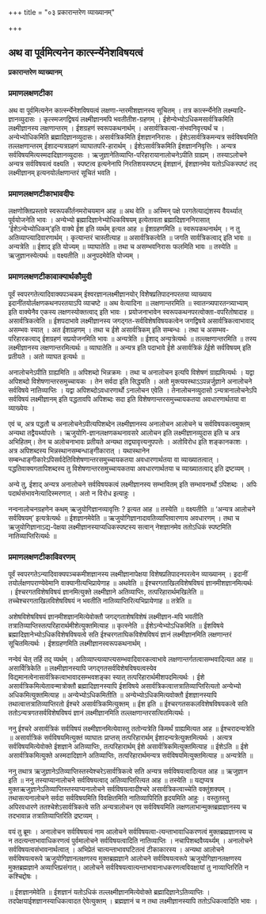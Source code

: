 +++
title = "०३ प्रकारान्तरेण व्याख्यानम्"

+++


## अथ वा पूर्वमित्यनेन कार्त्स्न्येनेशविषयत्वं

**प्रकारान्तरेण व्याख्यानम्**

### **प्रमाणलक्षणटीका**

अथ वा पूर्वमित्यनेन कार्त्स्न्येनेशविषयत्वं लक्षणा-न्तरमीशज्ञानस्य सूचितम् । तत्र कार्त्स्न्येनेति लक्ष्म्यादि-ज्ञानव्युदासः । कृत्स्मजगद्विषयं लक्ष्मीज्ञानमपि भवतीतीश-ग्रहणम् । ईशेन्येभ्योऽधिकमसार्वत्रिकमिति लक्ष्मीज्ञानस्य लक्षणान्तरम् । ईशग्रहणं स्वरूपकथनार्थम् । असार्वत्रिकत्वा-संभवनिवृत्त्यर्थं च । अन्येभ्योधिकमिति ब्रह्मादिज्ञानव्युदासः। असार्वत्रिकमिति ईशज्ञाननिरासः । ईशेऽसार्वत्रिकमन्यत्र सर्वविषयमिति तल्लक्षणान्तरम् ईशादन्यत्रग्रहणं व्याघातपरि-हारार्थम् । ईशेऽसार्वत्रिकमिति ईशज्ञाननिवृत्तिः । अन्यत्र सर्वविषयमित्यस्मदादिज्ञानव्युदासः । ऋजुज्ञानेतिव्याप्ति-परिहारायानालोचनेऽपीति ग्राह्यम् । तस्याऽलोचने अन्यत्र सर्वविषयत्वं वक्ष्यति । स्पष्टत्व इत्यनेनापि निरतिशयस्पष्टम् ईशज्ञानं, ईशज्ञानमेव यतोऽधिकस्पष्टं तद् लक्ष्मीज्ञानम् इत्यनयोर्लक्षणान्तरं सूचितं भवति ।

### **प्रमाणलक्षणटीकाभावदीपः**

लक्षणोक्तिप्रस्तावे स्वरूपकीर्तनमरोचयमान आह ॥ अथ वेति ॥ अस्मिन् पक्षे परगतेत्याद्यंशस्य वैयर्थ्यात् पूर्वयोजनेति भावः । अन्येभ्यो ब्रह्मादिज्ञानेभ्योधिकविषयम् इत्येतावता ब्रह्मादिज्ञाननिरासात् ‘ईशेऽन्येभ्योधिकम्’इति वाक्ये र्ईश इति व्यर्थम् इत्यत आह ॥ ईशग्रहणमिति ॥ स्वरूपकथनार्थम् । न तु अतिव्याप्त्यादिवारणार्थम् । कृत्यान्तरं चास्तीत्याह ॥ असार्वत्रिकत्वेति ॥ जगति सार्वत्रिकत्वाद् इति भावः ॥ अन्यत्रेति ॥ ईशाद् इति योज्यम् ॥ व्याघातेति ॥ तथा च असम्भवनिरासः फलमिति भावः ॥ तस्येति ॥ ऋजुज्ञानस्येत्यर्थः ॥ वक्ष्यतीति ॥ अनुपदमेवेति योज्यम् ।

### **प्रमाणलक्षणटीकावाक्यार्थकौमुदी**

पूर्वं स्वपरगतेत्यादिवाक्यपञ्चकम् ईश्वरज्ञानलक्ष्मीज्ञानयोर् विशेेषप्रतिपादनपरतया व्याख्याय इदानींतयोर्लक्षणकथनपरतयाऽपि व्याचष्टे ॥ अथ वेत्यादिना ॥ लक्षणान्तरमिति ॥ स्वातन्त्र्यपारतन्त्र्याभ्याम् इति वाक्येनैव एकस्य लक्षणस्योक्तत्वाद् इति भावः । प्रयोजनाभावेन स्वरूपकथनपरत्वोक्ता-वपरितोषादाह ॥ असार्वत्रिकत्वेति ॥ ईशपदाभावे लक्ष्मीज्ञानस्य जगद्गत-सर्वविशेषविषयकत्वेन जगद्विषये असार्वत्रिकत्वाभावाद् असम्भवः स्यात् । अत ईशग्रहणम् । तथा च ईशे असार्वत्रिकम् इति सम्बन्धः । तथा च असम्भव-परिहारकत्वाद् ईशग्रहणं सप्रयोजनमिति भावः ॥ अन्यत्रेति ॥ ईशाद् अन्यत्रेत्यर्थः ॥ तल्लक्षणान्तरमिति ॥ तस्य लक्ष्मीज्ञानस्य लक्षणान्तरमित्यर्थः ॥ व्याघातेति ॥ अन्यत्र इति पदाभावे र्ईशे असार्वत्रिकं र्र्र्ईशे सर्वविषयम् इति प्रतीयते । अतो व्याघत इत्यर्थः ॥

अनालोचनेऽपीति ग्राह्यमिति ॥ अपिशब्दो भिन्नक्रमः । तथा च अनालोचन इत्यपि विशेषणं ग्राह्यमित्यर्थः । यद्वा अपिशब्दो विशेषणान्तरसमुच्चायकः । तेन सर्वदा इति सिद्ध्यति । अतो मुक्त्यवस्थाऽऽपन्नर्जुज्ञाने अनालोचने सर्वविषये नातिव्याप्तिः । यद्वा अपिशब्दोऽवधारणार्थो ऽनालोचन एवेति । तेनालोचनव्युदासो ऽन्यत्रानालोचनेऽपि सर्वविषयं लक्ष्मीज्ञानम् इति पद्धतावपि अपिशब्दः सदा इति विशेषणान्तरसमुच्चायकतया अवधारणार्थतया वा व्याख्येयः ।

एवं च, अत्र पद्धतौ च अनालोचनेऽपीत्यपिशब्देन लक्ष्मीज्ञानस्य अनालोचन आलोचने च सर्वविषयकत्वमुक्तम् अन्यथा तद्वैयर्थ्यापत्तेः । ऋजुयोगि-ज्ञानलक्षणकथनावसरे आलोचन इति लक्ष्मीज्ञानव्युदास इति च अत्र अभिहितम्। तेन च अलोचनाभावः प्रतीयते अन्यथा तद्व्यावृत्त्यनुपपत्तेः । अतोविरोध इति शङ्कानकाशः । अत्र अपिशब्दस्य भिन्नस्थानसम्बन्धाङ्गीकारात् । यथास्थानेन सम्बन्धाङ्गीकारेऽपिसर्वदेतिविशेषणान्तरसमुच्चायकतया अवधारणार्थतया वा व्याख्यातत्वात् । पद्धतिवाक्यगतापिशब्दस्य तु विशेषणान्तरसमुच्चायकतया अवधारणार्थतया च व्याख्यातत्वाद् इति द्रष्टव्यम् ।

अन्ये तु, ईशाद् अन्यत्र अनालोचने सर्वविषयकत्वं लक्ष्मीज्ञानस्य सम्भावितम् इति सम्भावनार्थो ऽपिशब्दः । अपिः पदार्थसंभावनेत्यादिस्मरणात् । अतो न विरोध इत्याहुः ।

नन्वनालोचनग्रहणेन कथम् ऋजुयोगिज्ञानव्यावृत्तिः ? इत्यत आह ॥ तस्येति ॥ वक्ष्यतीति ॥ ‘अन्यत्र आलोचने सर्वविषयम्’ इत्यत्रेत्यर्थः ॥ ईशज्ञानमेवेति ॥ ऋजुयोगिज्ञानादावतिव्याप्तिवारणाय अवधारणम् । तथा च ऋजुयोगिज्ञानाऽद्य-पेक्षया लक्ष्मीज्ञानस्याप्यधिकस्पष्टस्य सत्वान् नेशज्ञानमेव ततोऽधिकं स्पष्टमिति नातिव्याप्तिरित्यर्थः ॥

### **प्रमाणलक्षणटीकाविवरणम्**

पूर्वं स्वपरगतेऽन्यादिवाक्यपञ्चकमीशज्ञानस्य लक्ष्मीज्ञानापेक्षया विशेषप्रतिपादनपरत्वेन व्याख्यानम् । इदानीं तयोर्लक्षणपराण्येवेमानि वाक्यानीत्यभिप्रायेणाह ॥ अथवेति ॥ ईश्चरगताखिलविशेषविषयं ज्ञानमीशज्ञानमित्यर्थः । ईश्चरगतविशेषविषयं ज्ञानमित्युक्ते लक्ष्मीज्ञाने अतिव्याप्तिः, तत्परिहारार्थमखिलेति ॥ तच्चेश्चरगताखिलविशेषविषयं न भवतीति नातिव्याप्तिरित्यभिप्रायेणाह ॥ तत्रेति ॥

अशेषविशेषविषयं ज्ञानमीशज्ञानमित्येवोक्तौ जगद्गताशेषविशेषं लक्ष्मीज्ञान-मपि भवतीति तत्रातिव्याप्तिस्तत्परिहारार्थमीशेत्युक्तमित्याह ॥ कृत्स्नेति ॥ ईशेऽन्येभ्योऽधिकमिति ॥ ईशविषये ब्रह्मादिज्ञानेभ्योऽधिकविशेषविषयत्वे सति ईश्चरगताघिकविशेषविषयं ज्ञानं लक्ष्मीज्ञानमिति लक्षणान्तरं सूचितमित्यर्थः । ईशग्रहणमिति लक्ष्मीज्ञानस्वरूपकथनार्थम् ।

नन्वेवं चेत् तर्हि तद् व्यर्थम् । अतिव्याप्त्यव्याप्त्यसम्भवादिवारकत्वाभावे लक्षणान्तर्गतत्वासम्भवादित्यत आह ॥ असार्वित्रिकेति ॥ लक्ष्मीज्ञानस्यापि जगद्गतसर्वविशेषविषयत्वस्येव विद्यमानत्वेनासार्वत्रिकत्वाभावादसम्भवशङ्का स्यात् तत्परिहारार्थमीशपदमित्यर्थः । ईशे असार्वत्रिकमित्येतावन्मात्रोक्तौ ब्रह्मादिज्ञानस्यापि ईशविषये असार्वत्रिकत्वात्तत्रातिव्याप्तिरित्यतो अन्येभ्यो अधिकमित्युक्तमित्याह ॥ अन्येभ्योऽधिकमितीति ॥ अन्येभ्योऽधिकमित्यवोक्तौ ईशज्ञानस्यापि तथात्वात्तत्रातिव्याप्तिरतो ईश्चरे असार्वत्रिकमित्युक्तम् ॥ ईश इति ॥ ईश्चरगतसकलविशेषविषयकत्वे सति ततोऽन्यत्रगतसर्वविशेषविषयं ज्ञानं लक्ष्मीज्ञानमिति तल्लक्षणान्तरसत्वितमित्यर्थः ।

ननु ईश्चरे असार्वत्रिकं सर्वविषयं लक्ष्मीज्ञानमित्येवास्तु ततोन्यत्रेति किमर्थं ग्राह्यमित्यत आह ॥ ईश्चरादन्यत्रेति ॥ असार्वात्रिकं सर्वविषयमित्युक्तं व्याघातः प्राप्तस् तत्परिहारार्थम् ईशादन्यत्रेत्युक्तमित्यर्थः । अत्यत्र सर्वविषयमित्येवोक्ते ईशज्ञाने अतिव्याप्तिः, तत्परिहारार्थम् ईशे असार्वत्रिकमित्युक्तमित्याह ॥ ईशेऽति ॥ ईशे असार्वत्रिकमित्युक्ते अस्मदादिज्ञाने अतिव्याप्तिः, तत्परिहारार्थमन्यत्र सर्वविषयमित्युक्तमित्याह ॥ अन्यत्रेति ॥

ननु तथात्र ऋजुज्ञानेऽतिव्याप्तिस्तस्येश्चरेऽसार्वत्रिकत्वे सति अन्यत्र सर्वविषयत्वादित्यत आह ॥ ऋजुज्ञान इति ॥ ननु तस्याप्यानालोचने सर्वविषयत्वाद् अतिव्याप्तिरित्यत आह ॥ तस्येति ॥ यद्यप्यत्र मुक्तऋजुज्ञानेऽतिव्याप्तिस्तस्याप्यनालोचने सर्वविषयत्वादीश्चरे असार्वत्रिकत्वाच्चेति वक्तुंशक्यम् । तथासत्यनालोचने सर्वदा सर्वविषयमिति विवक्षितमिति नातिव्यापिरिति हृदयमिति आहुः । वस्तुतस्तु अपिरवधारणे ततश्चेशेऽसार्वत्रिकत्वे सति अन्यत्रालोचन एव सर्वविषयमिति लक्षणलाभान्मुक्तब्रह्मज्ञानस्य च तदभावान्न तत्रातिव्याप्तिरिति द्रष्टव्यम् ।

वयं तु ब्रूमः । अनालोचन सर्वविषयत्वं नाम आलोचने सर्वविषयत्वा-त्यन्ताभावाधिकरणत्वं मुक्तब्रह्मज्ञानस्य च न तदत्यन्ताभावाधिकरणत्वं पुर्वमालोचने सर्वविषयत्वादिति नातिव्याप्तिः । नचापिशब्दवैय्यर्थ्यम् । अनालोचने सर्वविषयत्वसंभावनार्थत्वात् । अभिप्रेतं चात्यन्ताभावघटितत्वं टीकाकारस्य । अन्यथा आलोचने सर्वविषयत्वरूपे ऋजुयोगिज्ञानलक्षणस्य मुक्तब्रह्मज्ञाने आलोचने सर्वविषयत्वरूपे ऋजुयोगिज्ञानलक्षणस्य मुक्तब्रह्मज्ञाने अव्याप्तिप्रसंगात्। आलोचने सर्वविषयत्वात्यन्ताभावानाधकरणत्वविवक्षायां तु नाव्याप्तिरिति न कश्चिद्दोषः ।

॥ ईशज्ञानमेवेति ॥ ईशज्ञानं यतोऽधिकं तल्लक्ष्मीज्ञानमित्येवोक्ते ब्रह्मादिज्ञानेऽतिव्याप्तिः । तदपेक्षयाईशज्ञानस्याधिकत्वादत ऐवेत्युक्तम् । ब्रह्मज्ञानं च न तथा लक्ष्मीज्ञानस्यापि ततोऽधिकत्वादिति भावः ।

